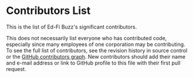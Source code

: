 # Contributors List

This is the list of Ed-Fi Buzz's significant contributors.

This does not necessarily list everyone who has contributed code, especially
since many employees of one corporation may be contributing. To see the full
list of contributors, see the revision history in source control or the [GitHub
contributors
graph](https://github.com/Ed-Fi-Alliance-OSS/Fix-It-Friday/graphs/contributors).
New contributors should add their name and e-mail address or link to GitHub
profile to this file with their first pull request.
